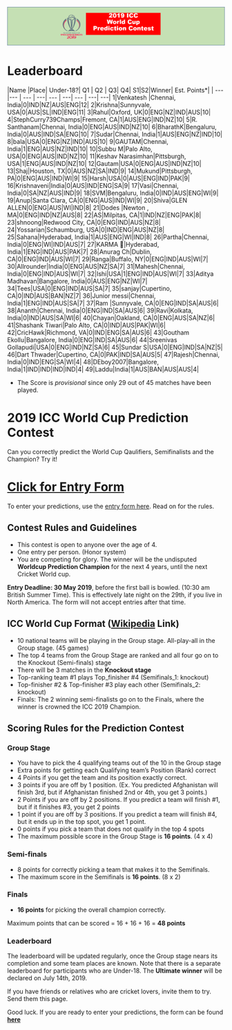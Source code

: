 ![Logo](images/ICCWCPP.png)

# Leaderboard

|Name |Place| Under-18?| Q1 | Q2 | Q3| Q4| S1|S2|Winner| Est. Points*|
| --- |--- | --- | ---| --- | ---| --- | ---| ---|
1|Venkatesh |Chennai, India|0|IND|NZ|AUS|ENG|12|
2|Krishna|Sunnyvale, USA|0|AUS|SL|IND|ENG|11|
3|Rahul|Oxford, UK|0|ENG|NZ|IND|AUS|10|
4|StephCurry739Champs|Fremont, CA|1|AUS|ENG|IND|NZ|10|
5|R. Santhanam|Chennai, India|0|ENG|AUS|IND|NZ|10|
6|BharathK|Bengaluru, India|0|AUS|IND|SA|ENG|10|
7|Sudar|Chennai, India|1|AUS|ENG|NZ|IND|10|
8|bala|USA|0|ENG|NZ|IND|AUS|10|
9|GAUTAM|Chennai, India|1|ENG|AUS|NZ|IND|10|
10|Subbu M|Palo Alto, USA|0|ENG|AUS|IND|NZ|10|
11|Keshav Narasimhan|Pittsburgh, USA|1|ENG|AUS|IND|NZ|10|
12|Gautam|USA|0|ENG|AUS|IND|NZ|10|
13|Shaj|Houston, TX|0|AUS|NZ|SA|IND|9|
14|Mukund|Pittsburgh, PA|0|ENG|AUS|IND|WI|9|
15|Harsh|USA|0|AUS|ENG|IND|PAK|9|
16|Krishnaveni|India|0|AUS|IND|ENG|SA|9|
17|Vasi|Chennai, India|0|SA|NZ|AUS|IND|9|
18|SVM|Bengaluru, India|0|IND|AUS|ENG|WI|9|
19|Anup|Santa Clara, CA|0|ENG|AUS|IND|WI|9|
20|Shiva|GLEN ALLEN|0|ENG|AUS|WI|IND|8|
21|Dodes |Newton , MA|0|ENG|IND|NZ|AUS|8|
22|AS|Milpitas, CA|1|IND|NZ|ENG|PAK|8|
23|shnoong|Redwood City, CA|0|ENG|IND|AUS|NZ|8|
24|Yossarian|Schaumburg, USA|0|IND|ENG|AUS|NZ|8|
25|Sahana|Hyderabad, India|1|AUS|ENG|WI|IND|8|
26|Partha|Chennai, India|0|ENG|WI|IND|AUS|7|
27|KARMA 🦄|Hyderabad, India|1|ENG|IND|AUS|PAK|7|
28|Anurag Ch|Dublin, CA|0|ENG|IND|AUS|WI|7|
29|Ranga|Buffalo, NY|0|ENG|IND|AUS|WI|7|
30|Allrounder|India|0|ENG|AUS|NZ|SA|7|
31|Mahesh|Chennai, India|0|ENG|IND|AUS|WI|7|
32|Ishi|USA|1|ENG|IND|AUS|WI|7|
33|Aditya Madhavan|Bangalore, India|0|AUS|ENG|NZ|WI|7|
34|Tees|USA|0|ENG|IND|AUS|SA|7|
35|sanjay|Cupertino, CA|0|IND|AUS|BAN|NZ|7|
36|Junior messi|Chennai, India|1|ENG|IND|AUS|SA|7|
37|Ram |Sunnyvale, CA|0|ENG|IND|SA|AUS|6|
38|Ananth|Chennai, India|0|ENG|IND|SA|AUS|6|
39|Ravi|Kolkata, India|0|IND|AUS|SA|WI|6|
40|Chayan|Oakland, CA|0|ENG|AUS|SA|NZ|6|
41|Shashank Tiwari|Palo Alto, CA|0|IND|AUS|PAK|WI|6|
42|CricHawk|Richmond, VA|0|IND|ENG|SA|AUS|6|
43|Goutham Ekollu|Bangalore, India|0|ENG|IND|SA|AUS|6|
44|Sreenivas Gollapudi|USA|0|ENG|IND|NZ|SA|6|
45|Sundar S|USA|0|ENG|IND|SA|NZ|5|
46|Dart Thwader|Cupertino, CA|0|PAK|IND|SA|AUS|5|
47|Rajesh|Chennai, India|0|IND|ENG|SA|WI|4|
48|DEboy2007|Bangalore, India|1|IND|IND|IND|IND|4|
49|Laddu|India|1|AUS|BAN|AUS|AUS|4|

* The Score is *provisional* since only 29 out of 45 matches have been played.

# 2019 ICC World Cup Prediction Contest

Can you correctly predict the World Cup Qaulifiers, Semifinalists and the Champion? Try it!

# [Click for Entry Form](http://bit.ly/2019_icc_worldcup_predictions)
To enter your predictions, use the [entry form here](http://bit.ly/2019_icc_worldcup_predictions). Read on for the rules.


## Contest Rules and Guidelines
- This contest is open to anyone over the age of 4.
- One entry per person. (Honor system)
- You are competing for glory. The winner will be the undisputed **Worldcup Prediction Champion** for the next 4 years, until the next Cricket World cup.

**Entry Deadline: 30 May 2019**, before the first ball is bowled. (10:30 am British Summer Time). This is effectively late night on the 29th, if you live in North America. The form will not accept entries after that time.


## ICC World Cup Format ([Wikipedia](https://en.wikipedia.org/wiki/2019_Cricket_World_Cup) Link)

- 10 national teams will be playing in the Group stage. All-play-all in the Group stage. (45 games)
- The top 4 teams from the Group Stage are ranked and all four go on to the Knockout (Semi-finals) stage 
- There will be 3 matches in the **Knockout stage**
- Top-ranking team #1 plays Top_finisher #4 (Semifinals_1: knockout)
- Top-finisher #2 & Top-finisher #3 play each other (Semifinals_2: knockout) 
- Finals: The 2 winning semi-finalists go on to the Finals, where the winner is crowned the ICC 2019 Champion.

## Scoring Rules for the Prediction Contest

### Group Stage
- You have to pick the 4 qualifying teams out of the 10 in the Group stage
- Extra points for getting each Qualifying team’s Position (Rank) correct
- 4 Points if you get the team and its position exactly correct.
- 3 points if you are off by 1 position. (Ex. You predicted Afghanistan will finish 3rd, but if Afghanistan finished 2nd or 4th, you get 3 points.)
- 2 Points if you are off by 2 positions. If you predict a team will finish #1, but if it finishes #3, you get 2 points
- 1 point if you are off by 3 positions. If you predict a team will finish #4, but it ends up in the top spot, you get 1 point.
- 0 points if you pick a team that does not qualify in the top 4 spots
- The maximum possible score in the Group Stage is **16 points**. (4 x 4)

### Semi-finals
- 8 points for correctly picking a team that makes it to the Semifinals.
- The maximum score in the Semifinals is **16 points**. (8 x 2)

### Finals
- **16 points** for picking the overall champion correctly.

Maximum points that can be scored = 16 + 16 + 16 = **48 points**

### Leaderboard
The leaderboard will be updated regularly, once the Group stage nears its completion and some team places are known. Note that there is a separate leaderboard for participants who are Under-18.
The **Ultimate winner** will be declared on July 14th, 2019.

If you have friends or relatives who are cricket lovers, invite them to try. Send them this page.

Good luck. If you are ready to enter your predictions, the form can be found **[here](http://bit.ly/2019_icc_worldcup_predictions)**



